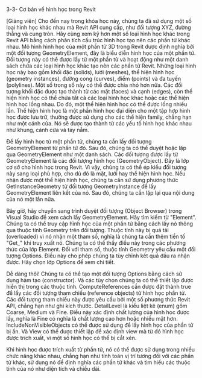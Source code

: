 3-3- Cơ bản về hình học trong Revit

[Giảng viên] Cho đến nay trong khóa học này, chúng ta đã sử dụng một số loại hình học khác nhau mà Revit API cung cấp, như đối tượng XYZ, đường thẳng và cung tròn. Hãy cùng xem kỹ hơn một số loại hình học khác trong Revit API bằng cách phân tích cấu trúc hình học tạo nên các phần tử khác nhau. Mô hình hình học của một phần tử 3D trong Revit được định nghĩa bởi một đối tượng GeometryElement, đây là biểu diễn hình học của một phần tử. Đối tượng này có thể được lấy từ một phần tử và hoạt động như một danh sách chứa các loại hình học khác tạo nên các phần tử Revit. Những loại hình học này bao gồm khối đặc (solids), lưới (meshes), thể hiện hình học (geometry instances), đường cong (curves), điểm (points) và đa tuyến (polylines). Một số trong số này có thể được chia nhỏ hơn nữa. Các đối tượng khối đặc được tạo thành từ các mặt (faces) và cạnh (edges), còn thể hiện hình học có thể chứa tất cả các loại hình học khác hoặc các thể hiện hình học lồng nhau. Do đó, một thể hiện hình học có thể được lồng nhiều lần. Thể hiện hình học là một phần hình học đại diện cho một tập hợp hình học được lưu trữ, thường được sử dụng cho các thể hiện family, chẳng hạn như một cánh cửa. Nó sẽ được tạo thành từ các yếu tố hình học khác nhau như khung, cánh cửa và tay nắm. 

Để lấy hình học từ một phần tử, chúng ta cần lấy đối tượng GeometryElement từ phần tử đó. Sau đó, chúng ta có thể duyệt hoặc lặp qua GeometryElement như một danh sách. Các đối tượng được lấy từ GeometryElement là các đối tượng hình học (GeometryObject). Đây là lớp cơ sở cho hình học trong Revit. Vì vậy, chúng ta có thể ép kiểu đối tượng này sang loại phù hợp, cho dù đó là mặt, lưới hay thể hiện hình học. Nếu nhận được một thể hiện hình học, chúng ta cần sử dụng phương thức GetInstanceGeometry từ đối tượng GeometryInstance để lấy GeometryElement liên kết của nó. Sau đó, chúng ta cần lặp lại qua nội dung của nó một lần nữa.

Bây giờ, hãy chuyển sang trình duyệt đối tượng (Object Browser) trong Visual Studio để xem cách lấy GeometryElement. Hãy tìm kiếm từ "Element". Chúng ta có thể truy cập hình học của một phần tử bằng cách lấy nó thông qua thuộc tính Geometry trên đối tượng. Thuộc tính này bị quá tải (overloaded) vì nó nhận một tham số, nghĩa là chúng ta cần thêm tiền tố "Get_" khi truy xuất nó. Chúng ta có thể thấy điều này trong các phương thức của lớp Element. Đối với tham số, thuộc tính Geometry yêu cầu một đối tượng Options. Điều này cho phép chúng ta tùy chỉnh kết quả đầu ra nhận được. Hãy chọn lớp Options để xem chi tiết.

Dễ dàng thôi! Chúng ta có thể tạo một đối tượng Options bằng cách sử dụng hàm tạo (constructor). Và các tùy chọn chúng ta có thể thiết lập được hiển thị trong các thuộc tính. ComputeReferences cần được đặt thành true để lấy các đối tượng tham chiếu (reference objects) từ hình học phần tử. Các đối tượng tham chiếu này được yêu cầu bởi một số phương thức Revit API, chẳng hạn như ghi kích thước. DetailLevel là kiểu liệt kê (enum) gồm Coarse, Medium và Fine. Điều này xác định chất lượng của hình học được lấy, nghĩa là Fine có nghĩa là chất lượng cao hơn hoặc nhiều mặt hơn. IncludeNonVisibleObjects có thể được sử dụng để lấy hình học của phần tử bị ẩn. Và View có thể được thiết lập để xác định view mà từ đó hình học được trích xuất, vì một số hình học có thể bị cắt xén.

Khi hình học được trích xuất từ phần tử, nó có thể được sử dụng trong nhiều chức năng khác nhau, chẳng hạn như tính toán vị trí tương đối với các phần tử khác, sử dụng nó để định nghĩa các phần tử khác và tìm hiểu các thuộc tính của nó như diện tích và chiều dài.